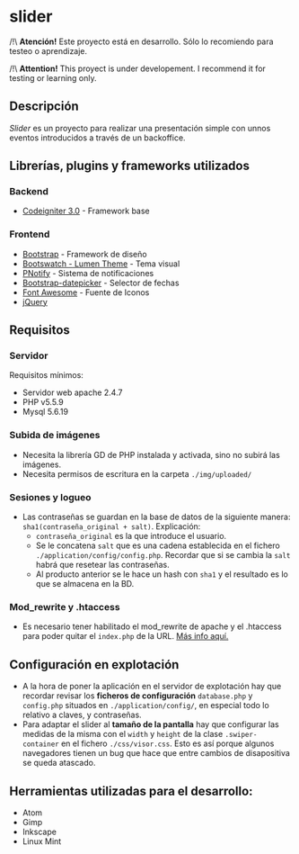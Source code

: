 # slider
/!\ **Atención!** Este proyecto está en desarrollo. Sólo lo recomiendo para testeo o aprendizaje.

/!\ **Attention!** This proyect is under developement. I recommend it for testing or learning only.

## Descripción
*Slider* es un proyecto para realizar una presentación simple con unnos eventos introducidos a través de un backoffice.

## Librerías, plugins y frameworks utilizados
### Backend
- [Codeigniter 3.0](http://www.codeigniter.com/) - Framework base

### Frontend
- [Bootstrap](http://getbootstrap.com/) - Framework de diseño
- [Bootswatch - Lumen Theme](http://bootswatch.com/) - Tema visual
- [PNotify](http://sciactive.com/pnotify/) - Sistema de notificaciones
- [Bootstrap-datepicker](https://github.com/eternicode/bootstrap-datepicker) - Selector de fechas
- [Font Awesome](http://fortawesome.github.io/Font-Awesome/) - Fuente de Iconos
- [jQuery](http://jquery.com/)

## Requisitos
### Servidor
Requisitos mínimos:
- Servidor web apache 2.4.7
- PHP v5.5.9
- Mysql 5.6.19

### Subida de imágenes
- Necesita la librería GD de PHP instalada y activada, sino no subirá las imágenes.
- Necesita permisos de escritura en la carpeta `./img/uploaded/`

### Sesiones y logueo
- Las contraseñas se guardan en la base de datos de la siguiente manera: `sha1(contraseña_original + salt)`. Explicación:
	- `contraseña_original` es la que introduce el usuario.
	- Se le concatena `salt` que es una cadena establecida en el fichero `./application/config/config.php`. Recordar que si se cambia la `salt` habrá que resetear las contraseñas.
	- Al producto anterior se le hace un hash con `sha1` y el resultado es lo que se almacena en la BD.

### Mod_rewrite y .htaccess
- Es necesario tener habilitado el mod_rewrite de apache y el .htaccess para poder quitar el `index.php` de la URL. [Más info aquí.](http://www.codeigniter.com/user_guide/general/urls.html?highlight=mod_rewrite#removing-the-index-php-file)

## Configuración en explotación
- A la hora de poner la aplicación en el servidor de explotación hay que recordar revisar los **ficheros de configuración** `database.php` y `config.php` situados en `./application/config/`, en especial todo lo relativo a claves, y contraseñas.
- Para adaptar el slider al **tamaño de la pantalla** hay que configurar las medidas de la misma con el `width` y `height` de la clase `.swiper-container` en el fichero `./css/visor.css`. Esto es así porque algunos navegadores tienen un bug que hace que entre cambios de disapositiva se queda atascado.

## Herramientas utilizadas para el desarrollo:
- Atom
- Gimp
- Inkscape
- Linux Mint
